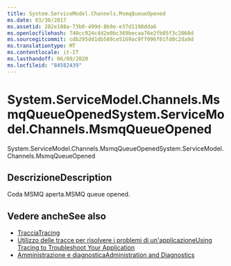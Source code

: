 ```yaml
---
title: System.ServiceModel.Channels.MsmqQueueOpened
ms.date: 03/30/2017
ms.assetid: 282e108a-73b0-499d-8b9e-e37d1198dda6
ms.openlocfilehash: 740cc924c4d2e0bc369becaa76e2fb85f3c2060d
ms.sourcegitcommit: cdb295dd1db589ce5169ac9ff096f01fd0c2da9d
ms.translationtype: MT
ms.contentlocale: it-IT
ms.lasthandoff: 06/09/2020
ms.locfileid: "84582439"
---
```

# <a name="systemservicemodelchannelsmsmqqueueopened"></a><span data-ttu-id="4395f-102">System.ServiceModel.Channels.MsmqQueueOpened</span><span class="sxs-lookup"><span data-stu-id="4395f-102">System.ServiceModel.Channels.MsmqQueueOpened</span></span>
<span data-ttu-id="4395f-103">System.ServiceModel.Channels.MsmqQueueOpened</span><span class="sxs-lookup"><span data-stu-id="4395f-103">System.ServiceModel.Channels.MsmqQueueOpened</span></span>  
  
## <a name="description"></a><span data-ttu-id="4395f-104">Descrizione</span><span class="sxs-lookup"><span data-stu-id="4395f-104">Description</span></span>  
 <span data-ttu-id="4395f-105">Coda MSMQ aperta.</span><span class="sxs-lookup"><span data-stu-id="4395f-105">MSMQ queue opened.</span></span>  
  
## <a name="see-also"></a><span data-ttu-id="4395f-106">Vedere anche</span><span class="sxs-lookup"><span data-stu-id="4395f-106">See also</span></span>

- [<span data-ttu-id="4395f-107">Traccia</span><span class="sxs-lookup"><span data-stu-id="4395f-107">Tracing</span></span>](index.md)
- [<span data-ttu-id="4395f-108">Utilizzo delle tracce per risolvere i problemi di un'applicazione</span><span class="sxs-lookup"><span data-stu-id="4395f-108">Using Tracing to Troubleshoot Your Application</span></span>](using-tracing-to-troubleshoot-your-application.md)
- [<span data-ttu-id="4395f-109">Amministrazione e diagnostica</span><span class="sxs-lookup"><span data-stu-id="4395f-109">Administration and Diagnostics</span></span>](../index.md)
